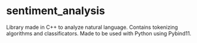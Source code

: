 # sentiment_analysis
Library made in C++ to analyze
natural language. Contains tokenizing algorithms and
classificators. Made to be used with Python using
Pybind11.
